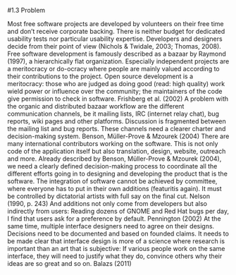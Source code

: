 #1.3 Problem

Most free software projects are developed by volunteers on their free time and don’t receive corporate backing. There is neither budget for dedicated usability tests nor particular usability expertise. Developers and designers decide from their point of view (Nichols & Twidale, 2003; Thomas, 2008). 
Free software development is famously described as a bazaar by Raymond (1997), a hierarchically flat organization. Especially independent projects are a meritocracy or do-ocracy where people are mainly valued according to their contributions to the project. 
Open source development is a meritocracy: those who are judged as doing good (read: high quality) work wield power or influence over the community; the maintainers of the code give permission to check in software. 
Frishberg et al. (2002)
A problem with the organic and distributed bazaar workflow are the different communication channels, be it mailing lists, IRC (internet relay chat), bug reports, wiki pages and other platforms. 
Discussion is fragmented between the mailing list and bug reports. These channels need a clearer charter and decision-making system. 
Benson, Müller-Prove & Mzourek (2004)
There are many international contributors working on the software. This is not only code of the application itself but also translation, design, website, outreach and more. Already described by Benson, Müller-Prove & Mzourek (2004), we need a clearly defined decision-making process to coordinate all the different efforts going in to designing and developing the product that is the software. 
The integration of software cannot be achieved by committee, where everyone has to put in their own additions (featuritis again). It must be controlled by dictatorial artists with full say on the final cut. 
Nelson (1990, p. 243)
And additions not only come from developers but also indirectly from users: 
Reading dozens of GNOME and Red Hat bugs per day, I find that users ask for a preference by default. 
Pennington (2002)
At the same time, multiple interface designers need to agree on their designs. Decisions need to be documented and based on founded claims. It needs to be made clear that interface design is more of a science where research is important than an art that is subjective: 
If various people work on the same interface, they will need to justify what they do, convince others why their ideas are so great and so on. 
Balazs (2011)

